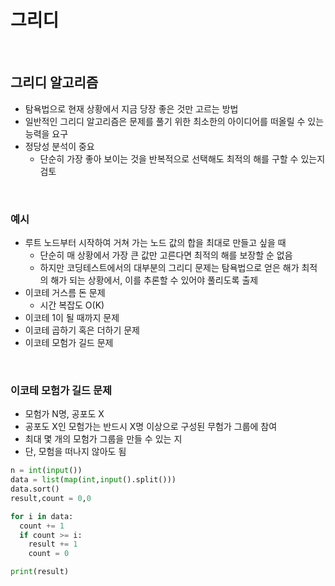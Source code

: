 # 그리디

<br/>

## 그리디 알고리즘
- 탐욕법으로 현재 상황에서 지금 당장 좋은 것만 고르는 방법
- 일반적인 그리디 알고리즘은 문제를 풀기 위한 최소한의 아이디어를 떠올릴 수 있는 능력을 요구
- 정당성 분석이 중요
  - 단순히 가장 좋아 보이는 것을 반복적으로 선택해도 최적의 해를 구할 수 있는지 검토

<br/>

### 예시
- 루트 노드부터 시작하여 거쳐 가는 노드 값의 합을 최대로 만들고 싶을 때
  - 단순히 매 상황에서 가장 큰 값만 고른다면 최적의 해를 보장할 순 없음
  - 하지만 코딩테스트에서의 대부분의 그리디 문제는 탐욕법으로 얻은 해가 최적의 해가 되는 상황에서, 이를 추론할 수 있어야 풀리도록 출제
- 이코테 거스름 돈 문제
  - 시간 복잡도 O(K)
- 이코테 1이 될 때까지 문제
- 이코테 곱하기 혹은 더하기 문제
- 이코테 모험가 길드 문제

<br/>

### 이코테 모험가 길드 문제
- 모험가 N명, 공포도 X
- 공포도 X인 모험가는 반드시 X명 이상으로 구성된 무험가 그룹에 참여
- 최대 몇 개의 모험가 그룹을 만들 수 있는 지
- 단, 모험을 떠나지 않아도 됨
```python
n = int(input())
data = list(map(int,input().split()))
data.sort()
result,count = 0,0

for i in data:
  count += 1
  if count >= i:
    result += 1
    count = 0

print(result)
```